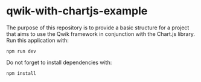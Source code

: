 # qwik-with-chartjs-example
The purpose of this repository is to provide a basic structure for a project that aims to use the Qwik framework in conjunction with the Chart.js library.
Run this application with: 
```
npm run dev
```
Do not forget to install dependencies with:
```
npm install
```
